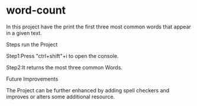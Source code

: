 # word-count
In this project have the print the first three most common words that appear in a given text.

Steps run the Project

Step1:Press "ctrl+shift"+i to open the console.

Step2:It returns the most three common Words.

Future Improvements

The Project can be further enhanced by adding spell checkers and improves or alters some additional resource.
